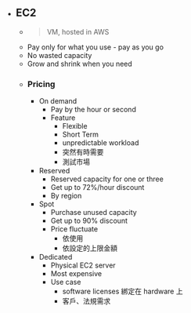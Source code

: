 - ## EC2
	- > VM,  hosted in AWS
	- Pay only for what you use - pay as you go
	- No wasted capacity
	- Grow and shrink when you need
	- ### Pricing
		- On demand
			- Pay by the hour or second
			- Feature
				- Flexible
				- Short Term
				- unpredictable workload
				- 突然有時需要
				- 測試市場
		- Reserved
			- Reserved capacity for one or three
			- Get  up to 72%/hour discount
			- By region
		- Spot
			- Purchase unused capacity
			- Get up to 90% discount
			- Price fluctuate
				- 依使用
				- 依設定的上限金額
		- Dedicated
			- Physical EC2 server
			- Most expensive
			- Use case
				- software licenses 綁定在 hardware 上
				- 客戶、法規需求